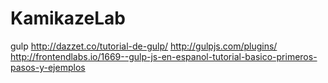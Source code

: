 # KamikazeLab 

gulp
	http://dazzet.co/tutorial-de-gulp/
	http://gulpjs.com/plugins/
	http://frontendlabs.io/1669--gulp-js-en-espanol-tutorial-basico-primeros-pasos-y-ejemplos
